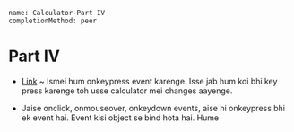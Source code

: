 ```ngMeta
name: Calculator-Part IV
completionMethod: peer
```

# Part IV

- [Link](http://codepen.io/navgurukul/full/dNpYB) ~ Ismei hum onkeypress event karenge. Isse jab hum koi bhi key press karenge toh usse calculator mei changes aayenge.

- Jaise onclick, onmouseover, onkeydown events, aise hi onkeypress bhi ek event hai. Event kisi object se bind hota hai. Hume 
